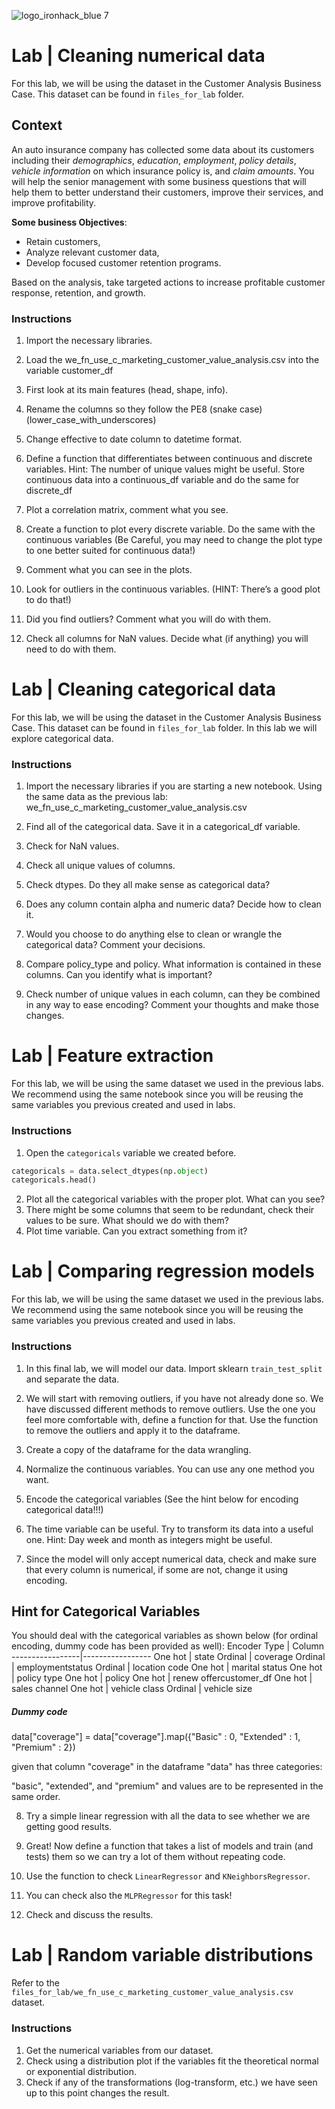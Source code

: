 ![logo_ironhack_blue 7](https://user-images.githubusercontent.com/23629340/40541063-a07a0a8a-601a-11e8-91b5-2f13e4e6b441.png)

# Lab | Cleaning numerical data

For this lab, we will be using the dataset in the Customer Analysis Business Case. This dataset can be found in `files_for_lab` folder.

## Context

An auto insurance company has collected some data about its customers including their _demographics_, _education_, _employment_, _policy details_, _vehicle information_ on which insurance policy is, and _claim amounts_. You will help the senior management with some business questions that will help them to better understand their customers, improve their services, and improve profitability.

**Some business Objectives**:

- Retain customers,
- Analyze relevant customer data,
- Develop focused customer retention programs.

Based on the analysis, take targeted actions to increase profitable customer response, retention, and growth.

### Instructions

1. Import the necessary libraries.

2. Load the we_fn_use_c_marketing_customer_value_analysis.csv into the variable customer_df

3. First look at its main features (head, shape, info).

4. Rename the columns so they follow the PE8 (snake case) (lower_case_with_underscores)

5. Change effective to date column to datetime format.

6. Define a function that differentiates between continuous and discrete variables. Hint: The number of unique values might be useful. Store continuous data into a continuous_df variable and do the same for discrete_df

7. Plot a correlation matrix, comment what you see.

8. Create a function to plot every discrete variable.  Do the same with the continuous variables (Be Careful, you may need to change the plot type to one better suited for continuous data!)

9. Comment what you can see in the plots.

10. Look for outliers in the continuous variables. (HINT: There’s a good plot to do that!)

11. Did you find outliers?  Comment what you will do with them.

12. Check all columns for NaN values.  Decide what (if anything) you will need to do with them.

# Lab | Cleaning categorical data

For this lab, we will be using the dataset in the Customer Analysis Business Case. This dataset can be found in `files_for_lab` folder. In this lab we will explore categorical data.

### Instructions

1. Import the necessary libraries if you are starting a new notebook.
Using the same data as the previous lab: we_fn_use_c_marketing_customer_value_analysis.csv

2. Find  all of the categorical data.  Save it in a categorical_df variable.

3. Check for NaN values.

4. Check all unique values of columns.

5. Check dtypes. Do they all make sense as categorical data?

6. Does any column contain alpha and numeric data?  Decide how to clean it.

7. Would you choose to do anything else to clean or wrangle the categorical data?  Comment your decisions.

8. Compare policy_type and policy.  What information is contained in these columns.  Can you identify what is important?  

9. Check number of unique values in each column, can they be combined in any way to ease encoding?  Comment your thoughts and make those changes.


# Lab | Feature extraction

For this lab, we will be using the same dataset we used in the previous labs. We recommend using the same notebook since you will be reusing the same variables you previous created and used in labs. 

### Instructions

1. Open the `categoricals` variable we created before.

```python
categoricals = data.select_dtypes(np.object)
categoricals.head()
```

2. Plot all the categorical variables with the proper plot. What can you see?
3. There might be some columns that seem to be redundant, check their values to be sure. What should we do with them?
4. Plot time variable. Can you extract something from it?

# Lab | Comparing regression models


For this lab, we will be using the same dataset we used in the previous labs. We recommend using the same notebook since you will be reusing the same variables you previous created and used in labs. 

### Instructions

1. In this final lab, we will model our data. Import sklearn `train_test_split` and separate the data.

2. We will start with removing outliers, if you have not already done so.  We have discussed different methods to remove outliers. Use the one you feel more comfortable with, define a function for that. Use the function to remove the outliers and apply it to the dataframe.

3. Create a copy of the dataframe for the data wrangling.

4. Normalize the continuous variables. You can use any one method you want.

5. Encode the categorical variables (See the hint below for encoding categorical data!!!)

6. The time variable can be useful. Try to transform its data into a useful one. Hint: Day week and month as integers might be useful.

7. Since the model will only accept numerical data, check and make sure that every column is numerical, if some are not, change it using encoding.


## Hint for Categorical Variables

You should deal with the categorical variables as shown below (for ordinal encoding, dummy code has been provided as well):
Encoder Type | Column 
-----------------|-----------------
One hot | state
Ordinal | coverage
Ordinal | employmentstatus
Ordinal | location code
One hot | marital status
One hot | policy type
One hot | policy
One hot | renew offercustomer_df
One hot | sales channel
One hot | vehicle class
Ordinal | vehicle size

##### Dummy code
data["coverage"] = data["coverage"].map({"Basic" : 0, "Extended" : 1, "Premium" : 2})

given that column "coverage" in the dataframe "data" has three categories:

"basic", "extended", and "premium" and values are to be represented in the same order.



8. Try a simple linear regression with all the data to see whether we are getting good results.

9. Great! Now define a function that takes a list of models and train (and tests) them so we can try a lot of them without repeating code.

10. Use the function to check `LinearRegressor` and `KNeighborsRegressor`.

11. You can check also the `MLPRegressor` for this task!

12. Check and discuss the results.

# Lab | Random variable distributions

Refer to the `files_for_lab/we_fn_use_c_marketing_customer_value_analysis.csv` dataset.

### Instructions

1. Get the numerical variables from our dataset.
2. Check using a distribution plot if the variables fit the theoretical normal or exponential distribution.
3. Check if any of the transformations (log-transform, etc.) we have seen up to this point changes the result.

